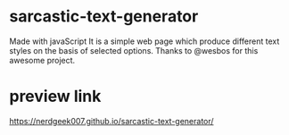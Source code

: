 # sarcastic-text-generator
Made with javaScript
It is a simple web page which produce different text styles on the basis of selected options. Thanks to @wesbos for this awesome project.
# preview link
https://nerdgeek007.github.io/sarcastic-text-generator/
